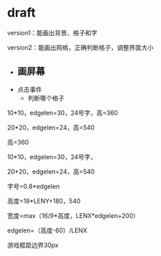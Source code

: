 # draft

version1：能画出背景、格子和字

version2：能画出网格，正确判断格子，调整界面大小

- 画屏幕
  - 
- 点击事件
  - 判断哪个格子



10*10，edgelen=30，24号字，高=360

20*20，edgelen=24，高=540



高=360

10*10，edgelen=30，24号字，

20*20，edgelen=24，高=540



字号=0.8*edgelen

高度=18*LENY+180，540

宽度=max（16/9*高度，LENX\*edgelen+200）

edgelen=（高度-60）/LENX

游戏框距边界30px